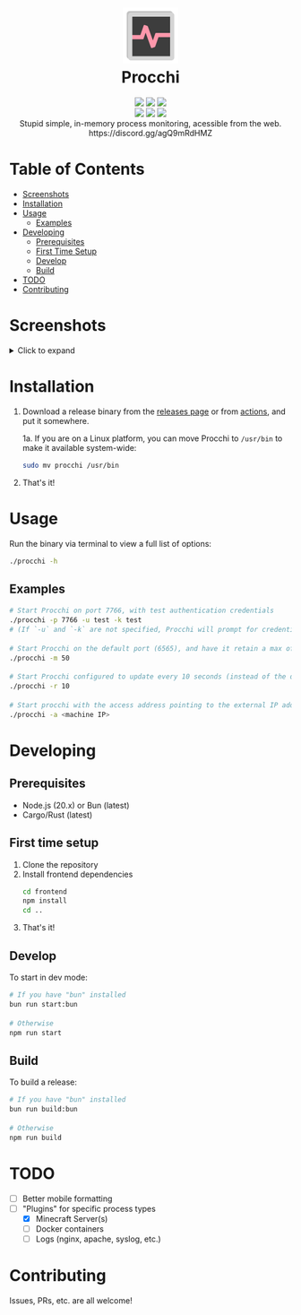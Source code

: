 <div align=center>
  <h1>
    <img height="100px" src="frontend/src/assets/procchi_icon.png" />
    <br />
    Procchi
  </h1>
</div>

<div align="center">
 <img src="https://img.shields.io/github/actions/workflow/status/SpikeHD/procchi/build.yml" />
 <img src="https://img.shields.io/github/package-json/v/SpikeHD/procchi" />
 <img src="https://img.shields.io/github/repo-size/SpikeHD/procchi" />
</div>
<div align="center">
 <img src="https://img.shields.io/github/commit-activity/m/SpikeHD/procchi" />
 <img src="https://img.shields.io/github/release-date/SpikeHD/procchi" />
 <img src="https://img.shields.io/github/stars/SpikeHD/procchi" />
</div>

<div align="center">
  Stupid simple, in-memory process monitoring, acessible from the web.
  <br />
  https://discord.gg/agQ9mRdHMZ
</div>


# Table of Contents

* [Screenshots](#screenshots)
* [Installation](#installation)
* [Usage](#usage)
  * [Examples](#examples)
* [Developing](#developing)
  * [Prerequisites](#prerequisites)
  * [First Time Setup](#first-time-setup)
  * [Develop](#develop)
  * [Build](#build)
* [TODO](#todo)
* [Contributing](#contributing)

# Screenshots

<details>
  <summary>Click to expand</summary>
  <img width="1676" alt="image" src="https://github.com/SpikeHD/Procchi/assets/25207995/e06f567f-86f2-4fb7-a375-c4b65a448288">
  <img width="1676" alt="image" src="https://github.com/SpikeHD/Procchi/assets/25207995/ebcd8917-c323-4778-96a1-fa04380dab41">
</details>

# Installation

1. Download a release binary from the [releases page](https://github.com/SpikeHD/procchi/releases) or from [actions](https://github.com/SpikeHD/procchi/actions), and put it somewhere.

   1a. If you are on a Linux platform, you can move Procchi to `/usr/bin` to make it available system-wide:
    ```sh
    sudo mv procchi /usr/bin
    ```
3. That's it!

# Usage

Run the binary via terminal to view a full list of options:

```sh
./procchi -h
```

## Examples

```sh
# Start Procchi on port 7766, with test authentication credentials
./procchi -p 7766 -u test -k test
# (If `-u` and `-k` are not specified, Procchi will prompt for credentials before deploying the web server, which is reccommended)

# Start Procchi on the default port (6565), and have it retain a max of 50 elements in metric history for each metric
./procchi -m 50

# Start Procchi configured to update every 10 seconds (instead of the default of 5 seconds)
./procchi -r 10

# Start procchi with the access address pointing to the external IP address of the machine
./procchi -a <machine IP>
```

# Developing

## Prerequisites

* Node.js (20.x) or Bun (latest)
* Cargo/Rust (latest)

## First time setup

1. Clone the repository
2. Install frontend dependencies
    ```sh
    cd frontend
    npm install
    cd ..
    ```
3. That's it!

## Develop

To start in dev mode:
```sh
# If you have "bun" installed
bun run start:bun

# Otherwise
npm run start
```

## Build

To build a release:
```sh
# If you have "bun" installed
bun run build:bun

# Otherwise
npm run build
```

# TODO

* [ ] Better mobile formatting
* [ ] "Plugins" for specific process types
  * [x] Minecraft Server(s)
  * [ ] Docker containers
  * [ ] Logs (nginx, apache, syslog, etc.)

# Contributing

Issues, PRs, etc. are all welcome!


